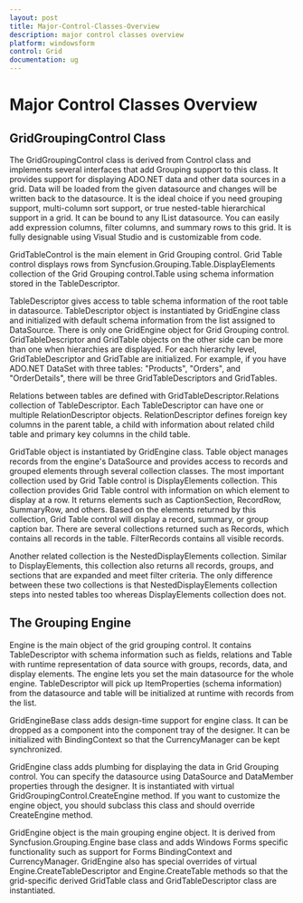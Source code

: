 ```yaml
---
layout: post
title: Major-Control-Classes-Overview
description: major control classes overview
platform: windowsform
control: Grid
documentation: ug
---
```


# Major Control Classes Overview

## GridGroupingControl Class

The GridGroupingControl class is derived from Control class and implements several interfaces that add Grouping support to this class. It provides support for displaying ADO.NET data and other data sources in a grid. Data will be loaded from the given datasource and changes will be written back to the datasource. It is the ideal choice if you need grouping support, multi-column sort support, or true nested-table hierarchical support in a grid. It can be bound to any IList datasource. You can easily add expression columns, filter columns, and summary rows to this grid. It is fully designable using Visual Studio and is customizable from code. 

GridTableControl is the main element in Grid Grouping control. Grid Table control displays rows from Syncfusion.Grouping.Table.DisplayElements collection of the Grid Grouping control.Table using schema information stored in the TableDescriptor.

TableDescriptor gives access to table schema information of the root table in datasource. TableDescriptor object is instantiated by GridEngine class and initialized with default schema information from the list assigned to DataSource. There is only one GridEngine object for Grid Grouping control. GridTableDescriptor and GridTable objects on the other side can be more than one when hierarchies are displayed. For each hierarchy level, GridTableDescriptor and GridTable are initialized. For example, if you have ADO.NET DataSet with three tables: "Products", "Orders", and "OrderDetails", there will be three GridTableDescriptors and GridTables.

Relations between tables are defined with GridTableDescriptor.Relations collection of TableDescriptor. Each TableDescriptor can have one or multiple RelationDescriptor objects. RelationDescriptor defines foreign key columns in the parent table, a child with information about related child table and primary key columns in the child table.

GridTable object is instantiated by GridEngine class. Table object manages records from the engine's DataSource and provides access to records and grouped elements through several collection classes. The most important collection used by Grid Table control is DisplayElements collection. This collection provides Grid Table control with information on which element to display at a row. It returns elements such as CaptionSection, RecordRow, SummaryRow, and others. Based on the elements returned by this collection, Grid Table control will display a record, summary, or group caption bar. There are several collections returned such as Records, which contains all records in the table. FilterRecords contains all visible records.

Another related collection is the NestedDisplayElements collection. Similar to DisplayElements, this collection also returns all records, groups, and sections that are expanded and meet filter criteria. The only difference between these two collections is that NestedDisplayElements collection steps into nested tables too whereas DisplayElements collection does not.

## The Grouping Engine

Engine is the main object of the grid grouping control. It contains TableDescriptor with schema information such as fields, relations and Table with runtime representation of data source with groups, records, data, and display elements. The engine lets you set the main datasource for the whole engine. TableDescriptor will pick up ItemProperties (schema information) from the datasource and table will be initialized at runtime with records from the list.

GridEngineBase class adds design-time support for engine class. It can be dropped as a component into the component tray of the designer. It can be initialized with BindingContext so that the CurrencyManager can be kept synchronized. 

GridEngine class adds plumbing for displaying the data in Grid Grouping control. You can specify the datasource using DataSource and DataMember properties through the designer. It is instantiated with virtual GridGroupingControl.CreateEngine method. If you want to customize the engine object, you should subclass this class and should override CreateEngine method.

GridEngine object is the main grouping engine object. It is derived from Syncfusion.Grouping.Engine base class and adds Windows Forms specific functionality such as support for Forms BindingContext and CurrencyManager. GridEngine also has special overrides of virtual Engine.CreateTableDescriptor and Engine.CreateTable methods so that the grid-specific derived GridTable class and GridTableDescriptor class are instantiated.
